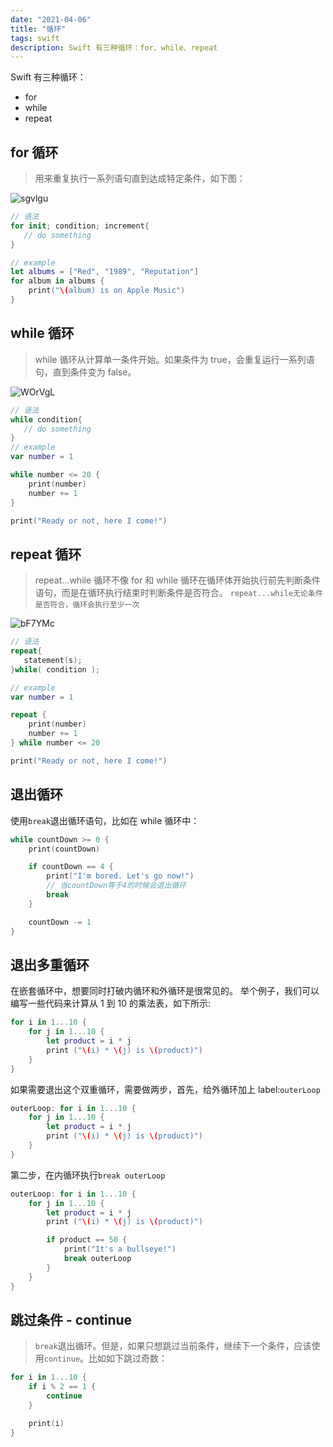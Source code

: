 ```yaml
---
date: "2021-04-06"
title: "循环"
tags: swift
description: Swift 有三种循环：for、while、repeat
---
```


Swift 有三种循环：

-   for
-   while
-   repeat

## for 循环

> 用来重复执行一系列语句直到达成特定条件，如下图：

![sgvlgu](https://cdn.jsdelivr.net/gh/manonicu/pics@master/uPic/sgvlgu.png)

```swift
// 语法
for init; condition; increment{
   // do something
}

// example
let albums = ["Red", "1989", "Reputation"]
for album in albums {
    print("\(album) is on Apple Music")
}
```

## while 循环

> while 循环从计算单一条件开始。如果条件为 true，会重复运行一系列语句，直到条件变为 false。

![WOrVgL](https://cdn.jsdelivr.net/gh/manonicu/pics@master/uPic/WOrVgL.png)

```swift
// 语法
while condition{
   // do something
}
// example
var number = 1

while number <= 20 {
    print(number)
    number += 1
}

print("Ready or not, here I come!")
```

## repeat 循环

> repeat...while 循环不像 for 和 while 循环在循环体开始执行前先判断条件语句，而是在循环执行结束时判断条件是否符合。
> `repeat...while无论条件是否符合，循环会执行至少一次`

![bF7YMc](https://cdn.jsdelivr.net/gh/manonicu/pics@master/uPic/bF7YMc.png)

```swift
// 语法
repeat{
   statement(s);
}while( condition );

// example
var number = 1

repeat {
    print(number)
    number += 1
} while number <= 20

print("Ready or not, here I come!")
```

## 退出循环

使用`break`退出循环语句，比如在 while 循环中：

```swift
while countDown >= 0 {
    print(countDown)

    if countDown == 4 {
        print("I'm bored. Let's go now!")
		// 当countDown等于4的时候会退出循环
        break
    }

    countDown -= 1
}
```

## 退出多重循环

在嵌套循环中，想要同时打破内循环和外循环是很常见的。
举个例子，我们可以编写一些代码来计算从 1 到 10 的乘法表，如下所示:

```swift
for i in 1...10 {
    for j in 1...10 {
        let product = i * j
        print ("\(i) * \(j) is \(product)")
    }
}
```

如果需要退出这个双重循环，需要做两步，首先，给外循环加上 label:`outerLoop`

```swift
outerLoop: for i in 1...10 {
    for j in 1...10 {
        let product = i * j
        print ("\(i) * \(j) is \(product)")
    }
}
```

第二步，在内循环执行`break outerLoop`

```swift
outerLoop: for i in 1...10 {
    for j in 1...10 {
        let product = i * j
        print ("\(i) * \(j) is \(product)")

        if product == 50 {
            print("It's a bullseye!")
            break outerLoop
        }
    }
}
```

## 跳过条件 - continue

> `break`退出循环。但是，如果只想跳过当前条件，继续下一个条件，应该使用`continue`。比如如下跳过奇数：

```swift
for i in 1...10 {
    if i % 2 == 1 {
        continue
    }

    print(i)
}
```
